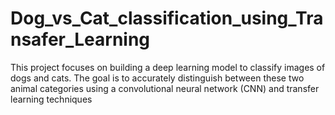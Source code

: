 # Dog_vs_Cat_classification_using_Transafer_Learning
This project focuses on building a deep learning model to classify images of dogs and cats. The goal is to accurately distinguish between these two animal categories using a convolutional neural network (CNN) and transfer learning techniques
